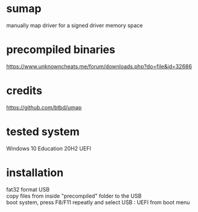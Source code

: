 # sumap
manually map driver for a signed driver memory space  

# precompiled binaries  
https://www.unknowncheats.me/forum/downloads.php?do=file&id=32686

# credits
https://github.com/btbd/umap  

# tested system
Windows 10 Education 20H2 UEFI  

# installation
fat32 format USB  
copy files from inside "precompiled" folder to the USB  
boot system, press F8/F11 repeatly and select USB : UEFI from boot menu  

